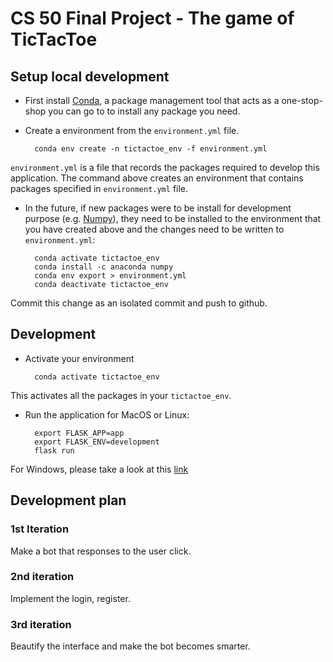 # CS 50 Final Project - The game of TicTacToe

## Setup local development

- First install [Conda](https://conda.io/projects/conda/en/latest/user-guide/install/index.html?highlight=conda), a package management tool that acts as a one-stop-shop you can go to to install any package you need.

- Create a environment from the `environment.yml` file.

		conda env create -n tictactoe_env -f environment.yml

`environment.yml` is a file that records the packages required to develop this application. The command above creates an environment that contains packages specified in `environment.yml` file.

- In the future, if new packages were to be install for development purpose (e.g. [Numpy](https://anaconda.org/anaconda/numpy)), they need to be installed to the environment that you have created above and the changes need to be written to `environment.yml`:

		conda activate tictactoe_env
		conda install -c anaconda numpy
		conda env export > environment.yml
		conda deactivate tictactoe_env

Commit this change as an isolated commit and push to github.

## Development

- Activate your environment

		conda activate tictactoe_env

This activates all the packages in your `tictactoe_env`.

- Run the application for MacOS or Linux:

		export FLASK_APP=app
		export FLASK_ENV=development
		flask run

For Windows, please take a look at this [link](https://flask.palletsprojects.com/en/1.1.x/tutorial/factory/)

## Development plan

### 1st Iteration

Make a bot that responses to the user click.

### 2nd iteration

Implement the login, register.

### 3rd iteration

Beautify the interface and make the bot becomes smarter.

